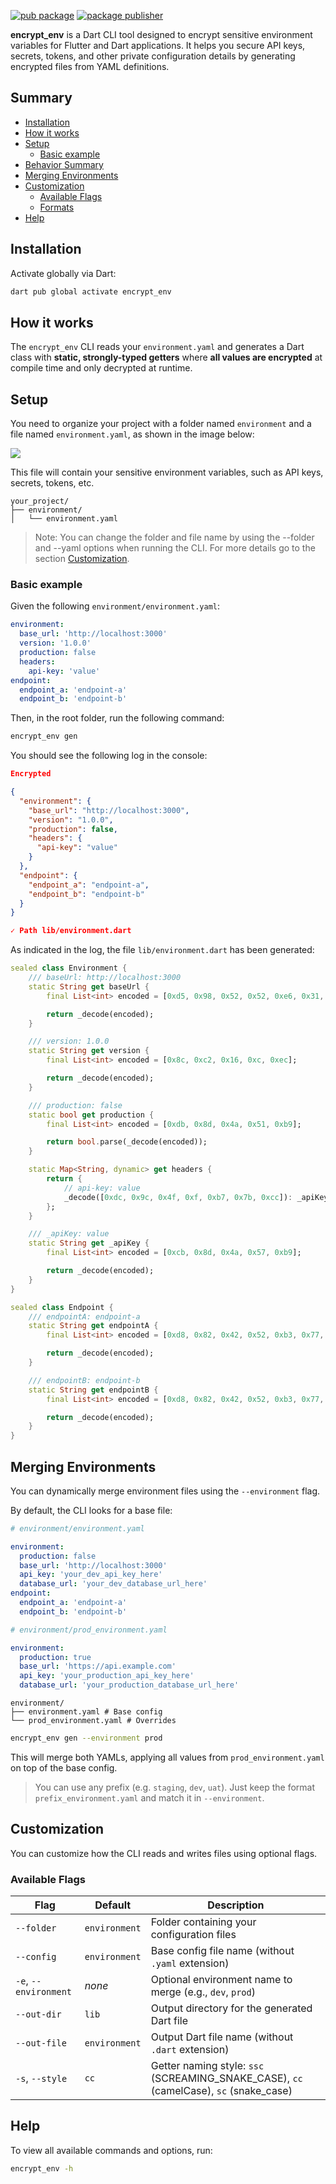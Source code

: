[![pub package](https://img.shields.io/pub/v/encrypt_env.svg)](https://pub.dev/packages/encrypt_env)
[![package publisher](https://img.shields.io/pub/publisher/encrypt_env.svg)](https://pub.dev/packages/encrypt_env/publisher)

**encrypt_env** is a Dart CLI tool designed to encrypt sensitive environment variables for Flutter and Dart applications. It helps you secure API keys, secrets, tokens, and other private configuration details by generating encrypted files from YAML definitions.

## Summary

- [Installation](#installation)
- [How it works](#how-it-works)
- [Setup](#setup)
  - [Basic example](#basic-example)
- [Behavior Summary](#behavior-summary)
- [Merging Environments](#merging-environments)
- [Customization](#customization)
  - [Available Flags](#available-flags)
  - [Formats](#formats)
- [Help](#help)

## Installation

Activate globally via Dart:

```sh
dart pub global activate encrypt_env
```

## How it works

The `encrypt_env` CLI reads your `environment.yaml` and generates a Dart class with **static, strongly-typed getters** where **all values are encrypted** at compile time and only decrypted at runtime.

## Setup

You need to organize your project with a folder named `environment` and a file named `environment.yaml`, as shown in the image below:

<img src="./assets/folder-example.png">

This file will contain your sensitive environment variables, such as API keys, secrets, tokens, etc.

```text
your_project/
├── environment/
│   └── environment.yaml
```

> Note: You can change the folder and file name by using the --folder and --yaml options when running the CLI. For more details go to the section [Customization](#customization).

### Basic example

Given the following `environment/environment.yaml`:

```yaml
environment:
  base_url: 'http://localhost:3000'
  version: '1.0.0'
  production: false
  headers:
    api-key: 'value'
endpoint:
  endpoint_a: 'endpoint-a'
  endpoint_b: 'endpoint-b'
```

Then, in the root folder, run the following command:

```sh
encrypt_env gen
```

You should see the following log in the console:

```json
Encrypted

{
  "environment": {
    "base_url": "http://localhost:3000",
    "version": "1.0.0",
    "production": false,
    "headers": {
      "api-key": "value"
    }
  },
  "endpoint": {
    "endpoint_a": "endpoint-a",
    "endpoint_b": "endpoint-b"
  }
}

✓ Path lib/environment.dart
```

As indicated in the log, the file `lib/environment.dart` has been generated:

```dart
sealed class Environment {
	/// baseUrl: http://localhost:3000
	static String get baseUrl {
		final List<int> encoded = [0xd5, 0x98, 0x52, 0x52, 0xe6, 0x31, 0x9a, 0x43, 0x4, 0x9b, 0xc0, 0x80, 0x11, 0xf9, 0x2c, 0xeb, 0xd2, 0xa3, 0x2c, 0x1e, 0x38];

		return _decode(encoded);
	}

	/// version: 1.0.0
	static String get version {
		final List<int> encoded = [0x8c, 0xc2, 0x16, 0xc, 0xec];

		return _decode(encoded);
	}

	/// production: false
	static bool get production {
		final List<int> encoded = [0xdb, 0x8d, 0x4a, 0x51, 0xb9];

		return bool.parse(_decode(encoded));
	}

	static Map<String, dynamic> get headers {
		return {
			// api-key: value
			_decode([0xdc, 0x9c, 0x4f, 0xf, 0xb7, 0x7b, 0xcc]): _apiKey,
		};
	}

	/// _apiKey: value
	static String get _apiKey {
		final List<int> encoded = [0xcb, 0x8d, 0x4a, 0x57, 0xb9];

		return _decode(encoded);
	}
}

sealed class Endpoint {
	/// endpointA: endpoint-a
	static String get endpointA {
		final List<int> encoded = [0xd8, 0x82, 0x42, 0x52, 0xb3, 0x77, 0xdb, 0x5b, 0x46, 0x99];

		return _decode(encoded);
	}

	/// endpointB: endpoint-b
	static String get endpointB {
		final List<int> encoded = [0xd8, 0x82, 0x42, 0x52, 0xb3, 0x77, 0xdb, 0x5b, 0x46, 0x9a];

		return _decode(encoded);
	}
}
```

## Merging Environments

You can dynamically merge environment files using the `--environment` flag.

By default, the CLI looks for a base file:

```yaml
# environment/environment.yaml

environment:
  production: false
  base_url: 'http://localhost:3000'
  api_key: 'your_dev_api_key_here'
  database_url: 'your_dev_database_url_here'
endpoint:
  endpoint_a: 'endpoint-a'
  endpoint_b: 'endpoint-b'
```

```yaml
# environment/prod_environment.yaml

environment:
  production: true
  base_url: 'https://api.example.com'
  api_key: 'your_production_api_key_here'
  database_url: 'your_production_database_url_here'
```

```text
environment/
├── environment.yaml # Base config
└── prod_environment.yaml # Overrides
```

```sh
encrypt_env gen --environment prod
```

This will merge both YAMLs, applying all values from `prod_environment.yaml` on top of the base config.

> You can use any prefix (e.g. `staging`, `dev`, `uat`). Just keep the format `prefix_environment.yaml` and match it in `--environment`.

## Customization

You can customize how the CLI reads and writes files using optional flags.

### Available Flags

| Flag                  | Default       | Description                                                                            |
| --------------------- | ------------- | -------------------------------------------------------------------------------------- |
| `--folder`            | `environment` | Folder containing your configuration files                                             |
| `--config`            | `environment` | Base config file name (without `.yaml` extension)                                      |
| `-e`, `--environment` | _none_        | Optional environment name to merge (e.g., `dev`, `prod`)                               |
| `--out-dir`           | `lib`         | Output directory for the generated Dart file                                           |
| `--out-file`          | `environment` | Output Dart file name (without `.dart` extension)                                      |
| `-s`, `--style`       | `cc`          | Getter naming style: `ssc` (SCREAMING_SNAKE_CASE), `cc` (camelCase), `sc` (snake_case) |

## Help

To view all available commands and options, run:

```bash
encrypt_env -h
```
